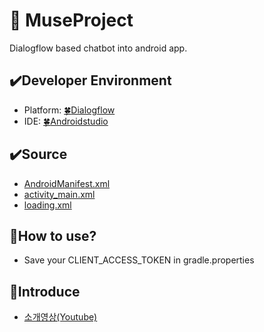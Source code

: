 # :art: MuseProject
 Dialogflow based chatbot into android app.

## :heavy_check_mark:Developer Environment

  - Platform: [:four_leaf_clover:Dialogflow](https://dialogflow.cloud.google.com/#/login)
  - IDE: [:four_leaf_clover:Androidstudio](https://developer.android.com/)
  
## :heavy_check_mark:Source

  - [AndroidManifest.xml](https://github.com/shju0317/Capston_Design_2020/blob/master/app/src/main/AndroidManifest.xml)
  - [activity_main.xml](https://github.com/shju0317/Capston_Design_2020/blob/master/app/src/main/res/layout/activity_main.xml)
  - [loading.xml](https://github.com/shju0317/Capston_Design_2020/blob/master/app/src/main/res/layout/loading.xml)

## :speech_balloon:How to use?
    
- Save your CLIENT_ACCESS_TOKEN in gradle.properties

## 📣Introduce
    
- [소개영상(Youtube)](https://www.youtube.com/watch?v=XHO-Zoc3xMM)

